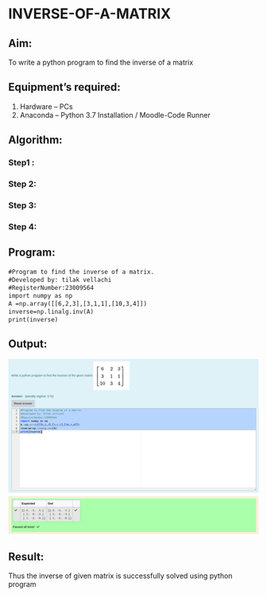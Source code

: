# INVERSE-OF-A-MATRIX
## Aim:
To write a python program to find the inverse of a matrix
## Equipment’s required:
1. 	Hardware – PCs
2. 	Anaconda – Python 3.7 Installation / Moodle-Code Runner
## Algorithm:
### Step1 : 
### Step 2: 
### Step 3: 
### Step 4: 

## Program:
```
#Program to find the inverse of a matrix.
#Developed by: tilak vellachi
#RegisterNumber:23009564
import numpy as np
A =np.array([[6,2,3],[3,1,1],[10,3,4]])
inverse=np.linalg.inv(A)
print(inverse)
```
## Output:
![output6](output6.png)
## Result:
Thus the inverse of given matrix is successfully solved using python program

